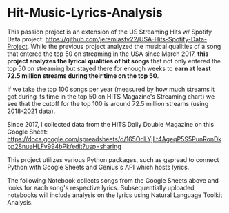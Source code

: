# Hit-Music-Lyrics-Analysis

This passion project is an extension of the US Streaming Hits w/ Spotify Data project: https://github.com/jeremiasfv22/USA-Hits-Spotify-Data-Project. While the previous project analyzed the musical qualities of a song that entered the top 50 on streaming in the USA since March 2017, **this project analyzes the lyrical qualities of hit songs** that not only entered the top 50 on streaming but stayed there for enough weeks to **earn at least 72.5 million streams during their time on the top 50**.

If we take the top 100 songs per year (measured by how much streams it got during its time in the top 50 on HITS Magazine's Streaming chart) we see that the cutoff for the top 100 is around 72.5 million streams (using 2018-2021 data). 

Since 2017, I collected data from the HITS Daily Double Magazine on this Google Sheet: https://docs.google.com/spreadsheets/d/165OdLYjLt4AgeqP5S5PunRonDkpp28nueHLFv994bPk/edit?usp=sharing

This project utilizes various Python packages, such as gspread to connect Python with Google Sheets and Genius's API which hosts lyrics. 

The following Notebook collects songs from the Google Sheets above and looks for each song's respective lyrics. Subsequentially uploaded notebooks will include analysis on the lyrics using Natural Language Toolkit Analysis.
